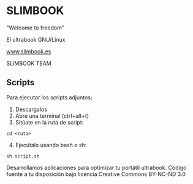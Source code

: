 # SLIMBOOK
"Welcome to freedom"

El ultrabook GNU/Linux

www.slimbook.es

SLIMBOOK TEAM

Scripts
--
Para ejecutar los scripts adjuntos;
1. Descargalos
2. Abre una terminal (ctrl+alt+t)
3. Sitúate en la ruta de script:
  ```
  cd <ruta>
  ```
4. Ejecútalo usando bash o sh:
  ```
  sh script.sh
  ```

Desarrollamos aplicaciones para optimizar tu portátil ultrabook.
Código fuente a tu disposición bajo licencia Creative Commons BY-NC-ND 3.0
